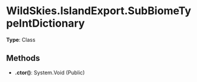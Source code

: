 ﻿# WildSkies.IslandExport.SubBiomeTypeIntDictionary

**Type**: Class

## Methods

- **.ctor()**: System.Void (Public)

